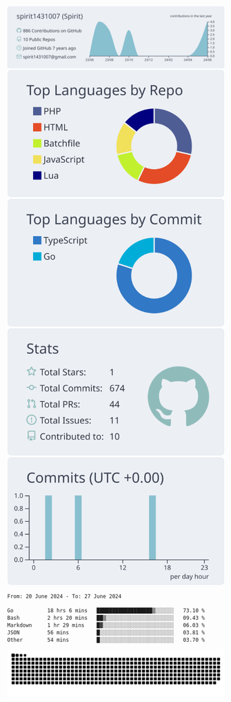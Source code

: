 [![](https://raw.githubusercontent.com/spirit1431007/spirit1431007/master/profile-summary-card-output/nord_bright/0-profile-details.svg)](https://git.io/spiritx)
[![](https://raw.githubusercontent.com/spirit1431007/spirit1431007/master/profile-summary-card-output/nord_bright/1-repos-per-language.svg)](https://git.io/spiritx) [![](https://raw.githubusercontent.com/spirit1431007/spirit1431007/master/profile-summary-card-output/nord_bright/2-most-commit-language.svg)](https://git.io/spiritx)
[![](https://raw.githubusercontent.com/spirit1431007/spirit1431007/master/profile-summary-card-output/nord_bright/3-stats.svg)](https://git.io/spiritx) [![](https://raw.githubusercontent.com/spirit1431007/spirit1431007/master/profile-summary-card-output/nord_bright/4-productive-time.svg)](https://git.io/spiritx)

<!--START_SECTION:waka-->

```txt
From: 20 June 2024 - To: 27 June 2024

Go           18 hrs 6 mins   ██████████████████▒░░░░░░   73.10 %
Bash         2 hrs 20 mins   ██▒░░░░░░░░░░░░░░░░░░░░░░   09.43 %
Markdown     1 hr 29 mins    █▓░░░░░░░░░░░░░░░░░░░░░░░   06.03 %
JSON         56 mins         █░░░░░░░░░░░░░░░░░░░░░░░░   03.81 %
Other        54 mins         █░░░░░░░░░░░░░░░░░░░░░░░░   03.70 %
```

<!--END_SECTION:waka-->

![contribution](https://github.com/spirit1431007/spirit1431007/blob/output/github-contribution-grid-snake.svg)
